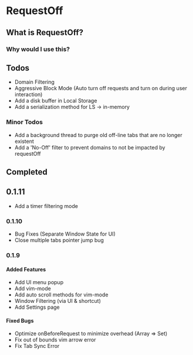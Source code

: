 # RequestOff

## What is RequestOff?

### Why would I use this?

## Todos

- Domain Filtering
- Aggressive Block Mode (Auto turn off requests and turn on during user interaction)
- Add a disk buffer in Local Storage
- Add a serialization method for LS -> in-memory

### Minor Todos

- Add a background thread to purge old off-line tabs that are no longer existent
- Add a 'No-Off' filter to prevent domains to not be impacted by requestOff

## Completed

## 0.1.11

- Add a timer filtering mode

### 0.1.10

- Bug Fixes (Separate Window State for UI)
- Close multiple tabs pointer jump bug

### 0.1.9

#### Added Features

- Add UI menu popup
- Add vim-mode
- Add auto scroll methods for vim-mode
- Window Filtering (via UI & shortcut)
- Add Settings page

#### Fixed Bugs

- Optimize onBeforeRequest to minimize overhead (Array => Set)
- Fix out of bounds vim arrow error
- Fix Tab Sync Error
